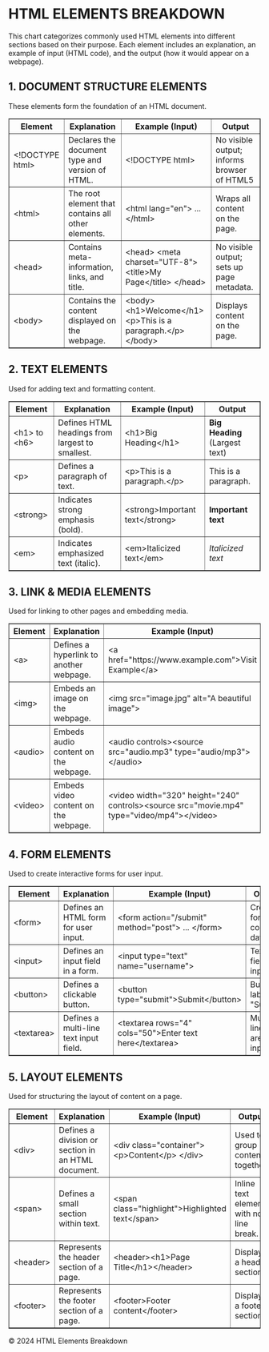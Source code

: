 <!DOCTYPE html>
<h1>HTML ELEMENTS BREAKDOWN</h1>
    <p>This chart categorizes commonly used HTML elements into different sections based on their purpose. Each element includes an explanation, an example of input (HTML code), and the output (how it would appear on a webpage).</p>
    <h2>1. DOCUMENT STRUCTURE ELEMENTS</h2>
    <p>These elements form the foundation of an HTML document.</p>
    <table border="1">
        <thead>
            <tr>
                <th>Element</th>
                <th>Explanation</th>
                <th>Example (Input)</th>
                <th>Output</th>
            </tr>
        </thead>
        <tbody>
            <tr>
                <td>&lt;!DOCTYPE html&gt;</td>
                <td>Declares the document type and version of HTML.</td>
                <td>&lt;!DOCTYPE html&gt;</td>
                <td>No visible output; informs browser of HTML5</td>
            </tr>
            <tr>
                <td>&lt;html&gt;</td>
                <td>The root element that contains all other elements.</td>
                <td>&lt;html lang="en"&gt; ... &lt;/html&gt;</td>
                <td>Wraps all content on the page.</td>
            </tr>
            <tr>
                <td>&lt;head&gt;</td>
                <td>Contains meta-information, links, and title.</td>
                <td>&lt;head&gt; &lt;meta charset="UTF-8"&gt; &lt;title&gt;My Page&lt;/title&gt; &lt;/head&gt;</td>
                <td>No visible output; sets up page metadata.</td>
            </tr>
            <tr>
                <td>&lt;body&gt;</td>
                <td>Contains the content displayed on the webpage.</td>
                <td>&lt;body&gt;&lt;h1&gt;Welcome&lt;/h1&gt;&lt;p&gt;This is a paragraph.&lt;/p&gt;&lt;/body&gt;</td>
                <td>Displays content on the page.</td>
            </tr>
        </tbody>
    </table>
    <h2>2. TEXT ELEMENTS</h2>
    <p>Used for adding text and formatting content.</p>
    <table border="1">
        <thead>
            <tr>
                <th>Element</th>
                <th>Explanation</th>
                <th>Example (Input)</th>
                <th>Output</th>
            </tr>
        </thead>
        <tbody>
            <tr>
                <td>&lt;h1&gt; to &lt;h6&gt;</td>
                <td>Defines HTML headings from largest to smallest.</td>
                <td>&lt;h1&gt;Big Heading&lt;/h1&gt;</td>
                <td><strong>Big Heading</strong> (Largest text)</td>
            </tr>
            <tr>
                <td>&lt;p&gt;</td>
                <td>Defines a paragraph of text.</td>
                <td>&lt;p&gt;This is a paragraph.&lt;/p&gt;</td>
                <td>This is a paragraph.</td>
            </tr>
            <tr>
                <td>&lt;strong&gt;</td>
                <td>Indicates strong emphasis (bold).</td>
                <td>&lt;strong&gt;Important text&lt;/strong&gt;</td>
                <td><strong>Important text</strong></td>
            </tr>
            <tr>
                <td>&lt;em&gt;</td>
                <td>Indicates emphasized text (italic).</td>
                <td>&lt;em&gt;Italicized text&lt;/em&gt;</td>
                <td><em>Italicized text</em></td>
            </tr>
        </tbody>
    </table>
    <h2>3. LINK & MEDIA ELEMENTS</h2>
    <p>Used for linking to other pages and embedding media.</p>
    <table border="1">
        <thead>
            <tr>
                <th>Element</th>
                <th>Explanation</th>
                <th>Example (Input)</th>
                <th>Output</th>
            </tr>
        </thead>
        <tbody>
            <tr>
                <td>&lt;a&gt;</td>
                <td>Defines a hyperlink to another webpage.</td>
                <td>&lt;a href="https://www.example.com"&gt;Visit Example&lt;/a&gt;</td>
                <td><a href="https://www.example.com">Visit Example</a> (clickable link)</td>
            </tr>
            <tr>
                <td>&lt;img&gt;</td>
                <td>Embeds an image on the webpage.</td>
                <td>&lt;img src="image.jpg" alt="A beautiful image"&gt;</td>
                <td>Displays image (if available)</td>
            </tr>
            <tr>
                <td>&lt;audio&gt;</td>
                <td>Embeds audio content on the webpage.</td>
                <td>&lt;audio controls&gt;&lt;source src="audio.mp3" type="audio/mp3"&gt;&lt;/audio&gt;</td>
                <td>Audio player controls with sound</td>
            </tr>
            <tr>
                <td>&lt;video&gt;</td>
                <td>Embeds video content on the webpage.</td>
                <td>&lt;video width="320" height="240" controls&gt;&lt;source src="movie.mp4" type="video/mp4"&gt;&lt;/video&gt;</td>
                <td>Video player with controls</td>
            </tr>
        </tbody>
    </table>
    <h2>4. FORM ELEMENTS</h2>
    <p>Used to create interactive forms for user input.</p>
    <table border="1">
        <thead>
            <tr>
                <th>Element</th>
                <th>Explanation</th>
                <th>Example (Input)</th>
                <th>Output</th>
            </tr>
        </thead>
        <tbody>
            <tr>
                <td>&lt;form&gt;</td>
                <td>Defines an HTML form for user input.</td>
                <td>&lt;form action="/submit" method="post"&gt; ... &lt;/form&gt;</td>
                <td>Creates form to collect data</td>
            </tr>
            <tr>
                <td>&lt;input&gt;</td>
                <td>Defines an input field in a form.</td>
                <td>&lt;input type="text" name="username"&gt;</td>
                <td>Text field for input</td>
            </tr>
            <tr>
                <td>&lt;button&gt;</td>
                <td>Defines a clickable button.</td>
                <td>&lt;button type="submit"&gt;Submit&lt;/button&gt;</td>
                <td>Button labeled "Submit"</td>
            </tr>
            <tr>
                <td>&lt;textarea&gt;</td>
                <td>Defines a multi-line text input field.</td>
                <td>&lt;textarea rows="4" cols="50"&gt;Enter text here&lt;/textarea&gt;</td>
                <td>Multi-line text area for input</td>
            </tr>
        </tbody>
    </table>
    <h2>5. LAYOUT ELEMENTS</h2>
    <p>Used for structuring the layout of content on a page.</p>
    <table border="1">
        <thead>
            <tr>
                <th>Element</th>
                <th>Explanation</th>
                <th>Example (Input)</th>
                <th>Output</th>
            </tr>
        </thead>
        <tbody>
            <tr>
                <td>&lt;div&gt;</td>
                <td>Defines a division or section in an HTML document.</td>
                <td>&lt;div class="container"&gt; &lt;p&gt;Content&lt;/p&gt; &lt;/div&gt;</td>
                <td>Used to group content together.</td>
            </tr>
            <tr>
                <td>&lt;span&gt;</td>
                <td>Defines a small section within text.</td>
                <td>&lt;span class="highlight"&gt;Highlighted text&lt;/span&gt;</td>
                <td>Inline text element with no line break.</td>
            </tr>
            <tr>
                <td>&lt;header&gt;</td>
                <td>Represents the header section of a page.</td>
                <td>&lt;header&gt;&lt;h1&gt;Page Title&lt;/h1&gt;&lt;/header&gt;</td>
                <td>Displays a header section</td>
            </tr>
            <tr>
                <td>&lt;footer&gt;</td>
                <td>Represents the footer section of a page.</td>
                <td>&lt;footer&gt;Footer content&lt;/footer&gt;</td>
                <td>Displays a footer section</td>
            </tr>
        </tbody>
    </table>
    <footer>
        <p>© 2024 HTML Elements Breakdown</p>
    </footer>
</body>
</html>
